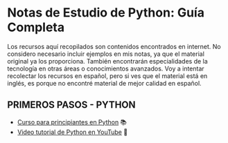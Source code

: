 # Notas de Estudio de Python: Guía Completa

Los recursos aquí recopilados son contenidos encontrados en internet. No considero necesario incluir ejemplos en mis notas, ya que el material original ya los proporciona. También encontrarán especialidades de la tecnología en otras áreas o conocimientos avanzados. Voy a intentar recolectar los recursos en español, pero si ves que el material está en inglés, es porque no encontré material de mejor calidad en español.

## PRIMEROS PASOS - PYTHON

- [Curso para principiantes en Python](https://learn.microsoft.com/es-es/training/paths/beginner-python/) 📚
- [Video tutorial de Python en YouTube](https://www.youtube.com/watch?v=Kp4Mvapo5kc&t=30151s) 🎥

